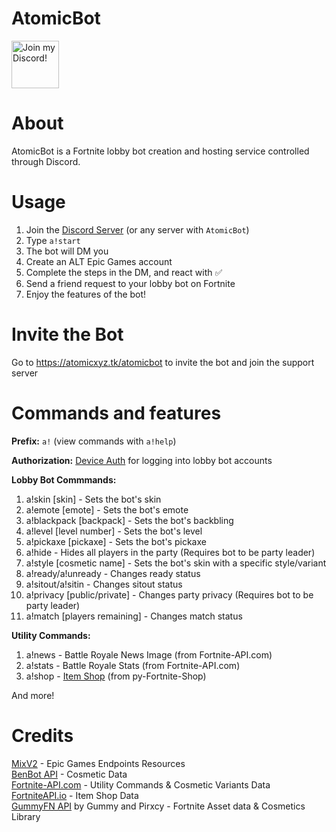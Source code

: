 <div align="left">

# AtomicBot

<a target="_blank" href="https://atomicxyz.tk/discord" title="Join our Discord!">
<img draggable="false" src="https://discordapp.com/api/guilds/715562369899823200/widget.png?style=banner2" height="76px" draggable="false" alt="Join my Discord!">
</a>
</div>

# About
AtomicBot is a Fortnite lobby bot creation and hosting service controlled through Discord.

# Usage
1. Join the [Discord Server](https://atomicxyz.tk/discord) (or any server with `AtomicBot`)
2. Type `a!start`
3. The bot will DM you
4. Create an ALT Epic Games account
5. Complete the steps in the DM, and react with ✅
6. Send a friend request to your lobby bot on Fortnite
7. Enjoy the features of the bot!

# Invite the Bot
Go to https://atomicxyz.tk/atomicbot to invite the bot and join the support server

# Commands and features

**Prefix:** `a!` (view commands with `a!help`)<br>

**Authorization:** [Device Auth](https://github.com/MixV2/EpicResearch/blob/master/docs/auth/grant_types/device_auth.md) for logging into lobby bot accounts<br>

**Lobby Bot Commmands:**
1. a!skin [skin] - Sets the bot's skin
2. a!emote [emote] - Sets the bot's emote
3. a!blackpack [backpack] - Sets the bot's backbling
4. a!level [level number] - Sets the bot's level
5. a!pickaxe [pickaxe] - Sets the bot's pickaxe
6. a!hide - Hides all players in the party (Requires bot to be party leader)
7. a!style [cosmetic name] - Sets the bot's skin with a specific style/variant
8. a!ready/a!unready - Changes ready status
10. a!sitout/a!sitin - Changes sitout status
11. a!privacy [public/private] - Changes party privacy (Requires bot to be party leader)
12. a!match [players remaining] - Changes match status

**Utility Commands:**
1. a!news - Battle Royale News Image (from Fortnite-API.com)
2. a!stats - Battle Royale Stats (from Fortnite-API.com)
3. a!shop - [Item Shop](https://github.com/AtomicXYZ/py-Fortnite-Shop) (from py-Fortnite-Shop)

And more!

# Credits
[MixV2](https://github.com/MixV2) - Epic Games Endpoints Resources<br>
[BenBot API](https://benbotfn.tk/) - Cosmetic Data<br>
[Fortnite-API.com](https://fortnite-api.com/) - Utility Commands & Cosmetic Variants Data<br>
[FortniteAPI.io](https://fortniteapi.io/) - Item Shop Data<br>
[GummyFN API](https://api.gummyfn.com/api) by Gummy and Pirxcy - Fortnite Asset data & Cosmetics Library<br>
